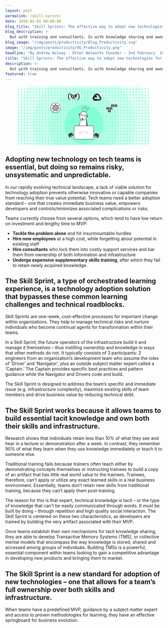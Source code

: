 ```yaml
---
layout: post
permalink: /skill-sprint/
date: 2019-02-01 00:00:00
blog_title: "Skill Sprints: The effective way to adopt new technologies for tech teams."
blog_description: >-
  Out with training and consultants. In with knowledge sharing and ownership.
blog_image: "/img/posts/productivity/Blog_Productivity.svg"
image: "/img/posts/productivity/OG_Productivity.png"
headline: "By Andrew Holway - Otter Networks Founder - 2nd February  2018"
title: "Skill Sprints: The effective way to adopt new technologies for tech teams."
description: >-
  Out with training and consultants. In with knowledge sharing and ownership.
featured: true
---
```

<figure>
  <img src="/img/posts/productivity/Article_Productivity.svg" alt="Productivity Engineering" />
</figure>

## Adopting new technology on tech teams is essential, but doing so remains risky, unsystematic and unpredictable.

In our rapidly evolving technical landscape, a lack of viable solution for technology adoption prevents otherwise innovative or capable companies from reaching their true value potential. Tech teams need a better adoption standard – one that creates immediate business value, empowers developers and controls/minimizes associated complications or risks. 

Teams currently choose from several options, which tend to have low return on investment and lengthy time to MVP:

  - **Tackle the problem alone** and hit insurmountable hurdles
  - **Hire new employees** at a high cost, while forgetting about potential in existing staff
  - **Hire consultants** who lock them into costly support services and bar them from ownership of both information and infrastructure
  - **Undergo expensive supplementary skills training**, after which they fail to retain newly acquired knowledge.

## The Skill Sprint, a type of orchestrated learning experience, is a technology adoption solution that bypasses these common learning challenges and technical roadblocks.

Skill Sprints are one-week, cost-effective processes for important change within organizations. They help to manage technical risks and nurture individuals who become continual agents for transformation within their teams. 

In a Skill Sprint, the future operators of the infrastructure build it and manage it themselves – thus instilling ownership and knowledge in ways that other methods do not. It typically consists of 3 participants: 2 engineers from an organization’s development team who assume the roles of ‘Driver’ and ‘Navigator’, plus an outside subject matter expert called a ‘Captain.’ The Captain provides specific best practices and pattern guidance while the Navigator and Drivers code and build. 

The Skill Sprint is designed to address the team’s specific and immediate issue (e.g. infrastructure complexity), maximize existing skills of team members and drive business value by reducing technical debt. 

## The Skill Sprint works because it allows teams to build essential tacit knowledge and own both their skills and infrastructure.

Research shows that individuals retain less than 10% of what they see and hear in a lecture or demonstration after a week. In contrast, they remember 90% of what they learn when they use knowledge immediately or teach it to someone else. 

Traditional training fails because trainers often teach either by demonstrating concepts themselves or instructing trainees to build a copy of an artifact that has little real world value to the trainees. Trainees, therefore, can’t apply or utilize any exact learned skills in a real business environment. Essentially, teams don’t retain new skills from traditional training, because they can’t apply them post-training.

The reason for this is that expert, technical knowledge is tacit – or the type of knowledge that can’t be easily communicated through words. It must be built by doing – through repetition and high quality social interaction. The Skill Sprint is centered on these two characteristics, as developers are trained by building the very artifact associated with their MVP.

Once teams establish their own mechanisms for tacit knowledge sharing, they are able to develop Transactive Memory Systems (TMS), or collective mental models that encompass the way knowledge is stored, shared and accessed among groups of individuals. Building TMSs is a powerful, essential component within teams looking to gain a competitive advantage in developing new products and bringing them to market.

## The Skill Sprint is a new standard for adoption of new technologies – one that allows for a team’s full ownership over both skills and infrastructure. 

When teams have a predefined MVP, guidance by a subject matter expert and access to proven methodologies for learning, they have an effective springboard for business evolution. 